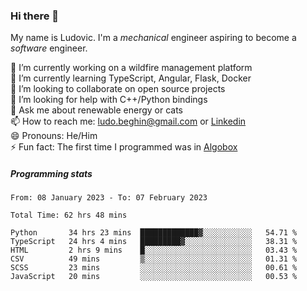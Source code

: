 ### Hi there 👋

My name is Ludovic. I'm a *mechanical* engineer aspiring to become a *software* engineer.

 🔭 I’m currently working on a wildfire management platform<br/>
 🌱 I’m currently learning TypeScript, Angular, Flask, Docker<br/>
 👯 I’m looking to collaborate on open source projects<br/>
 🤔 I’m looking for help with C++/Python bindings<br/>
 💬 Ask me about renewable energy or cats<br/>
 📫 How to reach me: ludo.beghin@gmail.com or [Linkedin](https://www.linkedin.com/in/ludovic-beghin/)<br/>
 😄 Pronouns: He/Him<br/>
 ⚡ Fun fact: The first time I programmed was in [Algobox](https://fr.wikipedia.org/wiki/Algobox)<br/>

##### Programming stats
<!--START_SECTION:waka-->

```text
From: 08 January 2023 - To: 07 February 2023

Total Time: 62 hrs 48 mins

Python       34 hrs 23 mins  █████████████▓░░░░░░░░░░░   54.71 %
TypeScript   24 hrs 4 mins   █████████▓░░░░░░░░░░░░░░░   38.31 %
HTML         2 hrs 9 mins    █░░░░░░░░░░░░░░░░░░░░░░░░   03.43 %
CSV          49 mins         ▒░░░░░░░░░░░░░░░░░░░░░░░░   01.31 %
SCSS         23 mins         ░░░░░░░░░░░░░░░░░░░░░░░░░   00.61 %
JavaScript   20 mins         ░░░░░░░░░░░░░░░░░░░░░░░░░   00.53 %
```

<!--END_SECTION:waka-->
